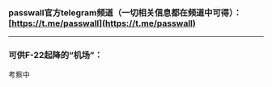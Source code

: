 ### passwall官方telegram频道（一切相关信息都在频道中可得）：[https://t.me/passwall](https://t.me/passwall)             
------------------------------------------------------------------------------------         
### 可供F-22起降的“机场”：          
考察中        
